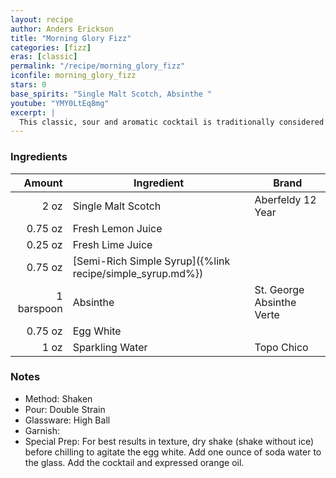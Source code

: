 ```yaml
---
layout: recipe
author: Anders Erickson
title: "Morning Glory Fizz"
categories: [fizz]
eras: [classic]
permalink: "/recipe/morning_glory_fizz"
iconfile: morning_glory_fizz
stars: 0
base_spirits: "Single Malt Scotch, Absinthe "
youtube: "YMY0LtEq8mg"
excerpt: |
  This classic, sour and aromatic cocktail is traditionally considered a morning after a pick-me-up. Want to make the perfect Gin Fizz? It's all in the shake.
---
```


### Ingredients

|     Amount | Ingredient                                                | Brand                     |
| ---------: | --------------------------------------------------------- | ------------------------- |
|       2 oz | Single Malt Scotch                                        | Aberfeldy 12 Year         |
|    0.75 oz | Fresh Lemon Juice                                         |
|    0.25 oz | Fresh Lime Juice                                          |
|    0.75 oz | [Semi-Rich Simple Syrup]({%link recipe/simple_syrup.md%}) |
| 1 barspoon | Absinthe                                                  | St. George Absinthe Verte |
|    0.75 oz | Egg White                                                 |
|       1 oz | Sparkling Water                                           | Topo Chico                |

### Notes

- Method: Shaken
- Pour: Double Strain
- Glassware: High Ball
- Garnish:
- Special Prep: For best results in texture, dry shake (shake without ice) before chilling to agitate the egg white. Add one ounce of soda water to the glass. Add the cocktail and expressed orange oil.
